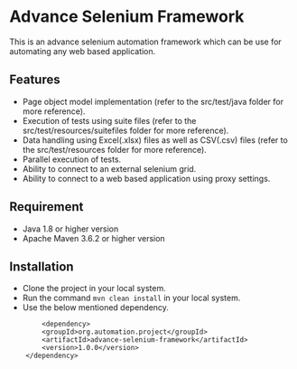 # Advance Selenium Framework

This is an advance selenium automation framework which can be use for automating any web based application.

## Features
 - Page object model implementation (refer to the src/test/java folder for more reference).
 - Execution of tests using suite files (refer to the src/test/resources/suitefiles folder for more reference).
 - Data handling using Excel(.xlsx) files as well as CSV(.csv) files (refer to the src/test/resources folder for more reference).
 - Parallel execution of tests.
 - Ability to connect to an external selenium grid.
 - Ability to connect to a web based application using proxy settings.

## Requirement
 - Java 1.8 or higher version
 - Apache Maven 3.6.2 or higher version

## Installation
 - Clone the project in your local system.
 - Run the command `mvn clean install` in your local system.
 - Use the below mentioned dependency.
```
        <dependency>
		<groupId>org.automation.project</groupId>
		<artifactId>advance-selenium-framework</artifactId>
		<version>1.0.0</version>
	</dependency>
```